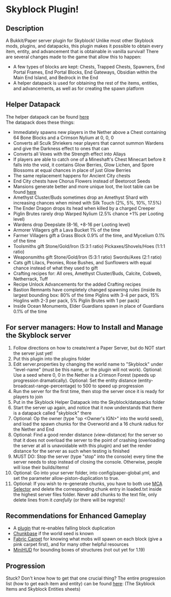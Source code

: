 # Skyblock Plugin!
## Description
A Bukkit/Paper server plugin for Skyblock! Unlike most other Skyblock mods, plugins, and datapacks, this plugin makes it possible to obtain every item, entity, and advancement that is obtainable in vanilla survival! There are several changes made to the game that allow this to happen:
* A few types of blocks are kept: Chests, Trapped Chests, Spawners, End Portal Frames, End Portal Blocks, End Gateways, Obsidian within the Main End Island, and Bedrock in the End
* A helper datapack is used for obtaining the rest of the items, entities, and advancements, as well as for creating the spawn platform
## Helper Datapack
The helper datapack can be found [here](https://github.com/Godly000/Skyblock-Helper-Datapack)  
The datapack does these things:
* Immediately spawns new players in the Nether above a Chest containing 64 Bone Blocks and a Crimson Nylium at 0, 0, 0
* Converts all Sculk Shriekers near players that cannot summon Wardens and give the Darkness effect to ones that can
* Converts all Vexes with the Strength effect into Allays
* If players are able to catch one of a Mineshaft's Chest Minecart before it falls into the void, it contains Glow Berries, Glow Lichen, and Spore Blossoms at equal chances in place of just Glow Berries
* The same replacement happens for Ancient City chests
* End City chests have Chorus Flowers instead of Beetoroot Seeds
* Mansions generate better and more unique loot, the loot table can be found [here](https://docs.google.com/document/d/1ylOSPJPF5M3kB75_szMUdr0DMjuSlSpNUXzX_970u8M/edit)
* Amethyst Cluster/Buds sometimes drop an Amethyst Shard with increasing chances when mined with Silk Touch (2%, 5%, 10%, 17.5%)
* The Ender Dragon drops its head when killed by a charged Creeper
* Piglin Brutes rarely drop Warped Nylium (2.5% chance +1% per Looting level)
* Wardens drop Deepslate (8-16, +8-16 per Looting level)
* Armorer Villagers gift a Lava Bucket 1% of the time
* Farmer Villagers gift a Grass Block 0.9% of the time, and Mycelium 0.1% of the time
* Toolsmiths gift Stone/Gold/Iron (5:3:1 ratio) Pickaxes/Shovels/Hoes (1:1:1 ratio)
* Weaponsmiths gift Stone/Gold/Iron (5:3:1 ratio) Swords/Axes (2:1 ratio)
* Cats gift Lilacs, Peonies, Rose Bushes, and Sunflowers with equal chance instead of what they used to gift
* Crafting recipes for: All ores, Amethyst Cluster/Buds, Calcite, Cobweb, Netherrack, Tuff
* Recipe Unlock Advancements for the added Crafting recipes
* Bastion Remnants have completely changed spawning rules (inside its largest bounding box: 80% of the time Piglins with 3-4 per pack, 15% Hoglins with 2-3 per pack, 5% Piglin Brutes with 1 per pack)
* Inside Ocean Monuments, Elder Guardians spawn in place of Guardians 0.1% of the time
## For server managers: How to Install and Manage the Skyblock server
1. Follow directions on how to create/rent a Paper Server, but do NOT start the server just yet!
2. Put this plugin into the plugins folder
3. Edit server.properties by changing the world name to "Skyblock" under "level-name" (must be this name, or the plugin will not work). Optional: Use a seed where 0, 0 in the Nether is a Crimson Forest (speeds up progression dramatically). Optional: Set the entity distance (entity-broadcast-range-percentage) to 500 to speed up progression
3. Run the server for the first time, then stop the server once it is ready for players to join
4. Put in the Skyblock Helper Datapack into the Skyblock/datapacks folder
5. Start the server up again, and notice that it now understands that there is a datapack called "skyblock" there
6. Optional: Op the owner (type "op <Owner's IGN>" into the world seed), and load the spawn chunks for the Overworld and a 16 chunk radius for the Nether and End
7. Optional: Find a good render distance (view-distance) for the server so that it does not overload the server to the point of crashing (overloading the server at all is unavoidable with this plugin) and set the render distance for the server as such when testing is finished
8. MUST DO: Stop the server (type "stop" into the console) every time the server needs to stop instead of closing the console. Otherwise, people will lose their builds/items!
9. Optional: Go into your server folder, into config/paper-global.yml, and set the parameter allow-piston-duplication to true.
10. Optional: If you wish to re-generate chunks, you have to both use [MCA Selector](https://github.com/Querz/mcaselector/releases) and delete the corresponding chunk entry in loaded.txt inside the highest server files folder. Never add chunks to the text file, only delete lines from it _carefully_ (or there will be regrets)!
## Recommendations for Enhanced Gameplay
* A [plugin](https://dev.bukkit.org/projects/gravity-control) that re-enables falling block duplication
* [Chunkbase](chunkbase.com/apps/seed-map) if the world seed is known
* [Fabric Carpet](https://github.com/gnembon/fabric-carpet/releases) for knowing what mobs will spawn on each block (give a pink carpet first), and for many other helpful resources
* [MiniHUD](https://github.com/maruohon/minihud) for bounding boxes of structures (not out yet for 1.19)
## Progression
Stuck? Don't know how to get that one crucial thing? The entire progression list (how to get each item and entity) can be found [here](https://docs.google.com/spreadsheets/d/1S3jBzfy_PtJhQI_5jFIN3lXBiUEMebt_rT2x5os2MYw/edit#gid=973217780): (The Skyblock Items and Skyblock Entities sheets)
